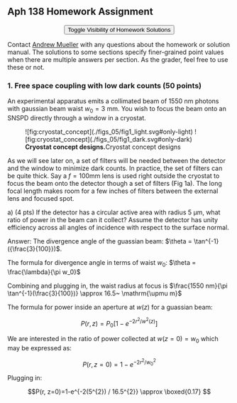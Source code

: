 ## Aph 138 Homework Assignment

<!-- the html tag makes this only appear on the website -->

<button style="display: block; margin-left: auto; margin-right: auto" class="md-button md-button--primary">Toggle Visibility of Homework Solutions</button></td>

<!-- This span is processed by  pandoc-latex-color so that the color of the pdf will change also. -->

<span class=blue>Contact [Andrew Mueller](mailto:andrewstermueller@gmail.com) with any questions about the homework or solution manual. The solutions to some sections specify finer-grained point values when there are multiple answers per section. As the grader, feel free to use these or not. </span>

### 1. Free space coupling with low dark counts (50 points)

An experimental apparatus emits a collimated beam of $1550~\mathrm{nm}$ photons with gaussian beam waist $w_0 = 3~\mathrm{mm}$. You wish to focus the beam onto an SNSPD directly through a window in a cryostat.

<figure markdown> 
    <a name='fig:cryostat_concept'></a> 
    ![fig:cryostat_concept](./figs_05/fig1_light.svg#only-light)
    ![fig:cryostat_concept](./figs_05/fig1_dark.svg#only-dark) 
    <figcaption><b>Cryostat concept designs.</b>Cryostat concept designs</figcaption> 
</figure>

As we will see later on, a set of filters will be needed between the detector and the window to minimize dark counts. In practice, the set of filters can be quite thick. Say a $f = 100 \mathrm{mm}$ lens is used right outside the cryostat to focus the beam onto the detector though a set of filters (Fig 1a). The long focal length makes room for a few inches of filters between the external lens and focused spot.

<!-- This is a link to [The cryostat](./#fig:cryostat_concept) -->

a)  (4 pts) If the detector has a circular active area with radius $5~\mathrm{\upmu m}$, what ratio of power in the beam can it collect? Assume the detector has unity efficiency across all angles of incidence with respect to the surface normal.


<span class=blue markdown> Answer: The divergence angle of the guassian beam: $\theta = \tan^{-1}({\frac{3}{100}})$. </span>

<span class=blue markdown>  The formula for divergence angle in terms of waist $w_0$: $\theta = \frac{\lambda}{\pi w_0}$ </span>

<span class=blue markdown>  Combining and plugging in, the waist radius at focus is $\frac{1550 nm}{\pi \tan^{-1}(\frac{3}{100})} \approx 16.5~ \mathrm{\upmu m}$ </span>

<span class=blue markdown> The formula for power inside an aperture at $w(z)$ for a guassian beam:</span>

<div class=blue markdown> 

$$P(r, z)=P_{0}\left[1-e^{-2 r^{2} / w^{2}(z)}\right]$$ 

</div>

<span class=blue markdown>We are interested in the ratio of power collected at $w(z=0) = w_0$ which may be expressed as:</span>
<div class=blue markdown> 

$$P(r, z=0)=1-e^{-2 r^{2} / w_0^{2}}$$

</div>

<span class=blue markdown>Plugging in: </span>
<div class=blue markdown> 

$$P(r, z=0)=1-e^{-2(5^{2}) / 16.5^{2}} \approx  \boxed{0.17} $$

</div>









<script src="../../chapter_05/code/section_05.js"></script>

